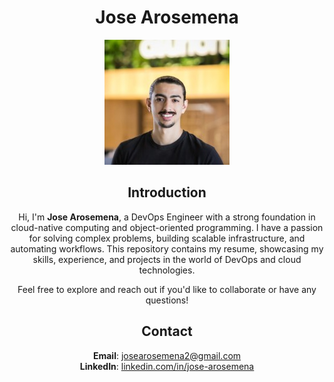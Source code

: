 <div align="center">

# Jose Arosemena 

<img src="ProHeadshot.jfif" alt="Profile Picture" />

## Introduction

Hi, I'm **Jose Arosemena**, a DevOps Engineer with a strong foundation in cloud-native computing and object-oriented programming. I have a passion for solving complex problems, building scalable infrastructure, and automating workflows. This repository contains my resume, showcasing my skills, experience, and projects in the world of DevOps and cloud technologies.

Feel free to explore and reach out if you'd like to collaborate or have any questions!

## Contact

**Email**: josearosemena2@gmail.com  
**LinkedIn**: [linkedin.com/in/jose-arosemena](https://www.linkedin.com/in/jose-arosemena/)



</div>
